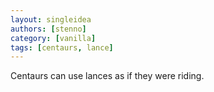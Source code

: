 ```yaml
---
layout: singleidea
authors: [stenno]
category: [vanilla]
tags: [centaurs, lance]
---
```

Centaurs can use lances as if they were riding.
